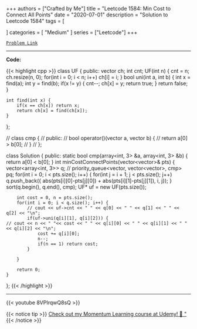 
+++
authors = ["Crafted by Me"]
title = "Leetcode 1584: Min Cost to Connect All Points"
date = "2020-07-01"
description = "Solution to Leetcode 1584"
tags = [
    
]
categories = [
    "Medium"
]
series = ["Leetcode"]
+++



[`Problem Link`](https://leetcode.com/problems/min-cost-to-connect-all-points/description/)

---

**Code:**

{{< highlight cpp >}}
class UF {
    public:
    vector<int> ch;
    int cnt;
    UF(int n) {
        cnt = n;
        ch.resize(n, 0);
        for(int i = 0; i < n; i++)
            ch[i] = i;
    }
    bool uni(int a, int b) {
        int x = find(a);
        int y = find(b);
        if(x != y) {
            cnt--;
            ch[x] = y;
            return true;
        }
        return false;
    }
    
    int find(int x) {
        if(x == ch[x]) return x;
        return ch[x] = find(ch[x]);
    }
};

// class cmp {
//     public:
//     bool operator()(vector<int> a, vector<int> b) {
//         return a[0] > b[0];
//     }
// };

class Solution {
public:
    static bool cmp(array<int, 3> &a, array<int, 3> &b) {
        return a[0] < b[0];
    }
    int minCostConnectPoints(vector<vector<int>>& pts) {
        vector<array<int, 3>> q;
        // priority_queue<vector<int>, vector<vector<int>>, cmp> pq;
        for(int i = 0; i < pts.size(); i++) {
            for(int j = i + 1; j < pts.size(); j++)
                q.push_back({ abs(pts[i][0]-pts[j][0]) + abs(pts[i][1]-pts[j][1]), i, j});
        }
        sort(q.begin(), q.end(), cmp);
        UF* uf = new UF(pts.size());

        int cost = 0, n = pts.size();
        for(int i = 0; i < q.size(); i++) {
            // cout << uf->cnt << " " << q[0] << " " << q[1] << " " << q[2] << "\n";
            if(uf->uni(q[i][1], q[i][2])) {
    // cout << n << " "<< cost << " " << q[i][0] << " " << q[i][1] << " " << q[i][2] << "\n";
                cost += q[i][0];
                n--;
                if(n == 1) return cost;
            }

        }
        
        return 0;
    }
};
{{< /highlight >}}



---

{{< youtube 8VPIrqwQ8sQ >}}

{{< notice tip >}}
[Check out my Momentum Learning course at Udemy! 🚀 "](https://www.udemy.com/course/blind-75-the-data-structures-and-algorithms-essentials/)
{{< /notice >}}

